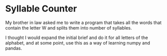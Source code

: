 # Syllable Counter 

My brother in law asked me to write a program that takes all the words that contain the letter W and splits them into number of syllables. 

I thought I would expand the initial brief and do it for all letters of the alphabet, and at some point, use this as a way of learning numpy and pandas. 